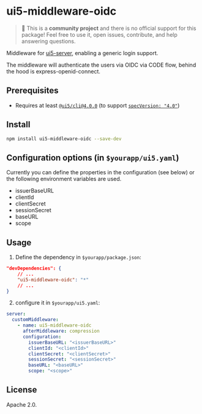 # ui5-middleware-oidc

> :wave: This is a **community project** and there is no official support for this package! Feel free to use it, open issues, contribute, and help answering questions.

Middleware for [ui5-server](https://github.com/SAP/ui5-server), enabling a generic login support.

The middleware will authenticate the users via OIDC via CODE flow, behind the hood is express-openid-connect.

## Prerequisites

- Requires at least [`@ui5/cli@4.0.0`](https://sap.github.io/ui5-tooling/v4/pages/CLI/) (to support [`specVersion: "4.0"`](https://sap.github.io/ui5-tooling/pages/Configuration/#specification-version-40))

## Install

```bash
npm install ui5-middleware-oidc --save-dev

```

## Configuration options (in `$yourapp/ui5.yaml`)

Currently you can define the properties in the configuration (see below) or the following environment variables are used.

- issuerBaseURL
- clientId
- clientSecret
- sessionSecret
- baseURL
- scope

## Usage

1. Define the dependency in `$yourapp/package.json`:

```json
"devDependencies": {
    // ...
    "ui5-middleware-oidc": "*"
    // ...
}
```

2. configure it in `$yourapp/ui5.yaml`:

```yaml
server:
  customMiddleware:
    - name: ui5-middleware-oidc
      afterMiddleware: compression
      configuration:
        issuerBaseURL: "<issuerBaseURL>"
        clientId: "<clientId>"
        clientSecret: "<clientSecret>"
        sessionSecret: "<sessionSecret>"
        baseURL: "<baseURL>"
        scope: "<scope>"

```

## License

Apache 2.0.